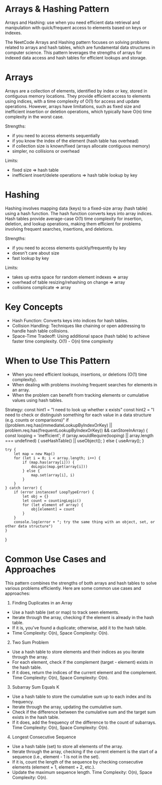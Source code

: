 # Arrays & Hashing Pattern
Arrays and Hashing: use when you need efficient data retrieval and manipulation with quick/frequent access to elements based on keys or indexes.

The NeetCode Arrays and Hashing pattern focuses on solving problems related to arrays and hash tables, which are fundamental data structures in computer science. This pattern leverages the strengths of arrays for indexed data access and hash tables for efficient lookups and storage.

# Arrays
Arrays are a collection of elements, identified by index or key, stored in contiguous memory locations. They provide efficient access to elements using indices, with a time complexity of O(1) for access and update operations. However, arrays have limitations, such as fixed size and inefficient insertion or deletion operations, which typically have O(n) time complexity in the worst case.

Strengths:
- if you need to access elements sequentially
- if you know the index of the element (hash table has overhead)
- if collection size is known/fixed (arrays allocate contiguous memory)
- simpler, no collisions or overhead

Limits:
- fixed size => hash table
- inefficient insert/delete operations => hash table lookup by key

# Hashing
Hashing involves mapping data (keys) to a fixed-size array (hash table) using a hash function. The hash function converts keys into array indices. Hash tables provide average-case O(1) time complexity for insertion, deletion, and lookup operations, making them efficient for problems involving frequent searches, insertions, and deletions.

Strengths:
- if you need to access elements quickly/frequently by key
- doesn't care about size
- fast lookup by key

Limits:
- takes up extra space for random element indexes => array
- overhead of table resizing/rehashing on change => array
- collisions complicate => array

# Key Concepts
* Hash Function: Converts keys into indices for hash tables.
* Collision Handling: Techniques like chaining or open addressing to handle hash table collisions.
* Space-Time Tradeoff: Using additional space (hash table) to achieve faster time complexity.
O(1) - O(n) time complexity

# When to Use This Pattern
* When you need efficient lookups, insertions, or deletions (O(1) time complexity).
* When dealing with problems involving frequent searches for elements in an array.
* When the problem can benefit from tracking elements or cumulative values using hash tables.

Strategy:
const hint1 = "I need to look up whether x exists"
const hint2 = "I need to check or distinguish something for each value in a data structure (e.g. counts or comparisons)"
if ((problem.req.has(immediateLookupByIndexOrKey) || problem.req.has(frequentLookupByIndexOrKey)) && canStoreInArray) {
    const looping = 'inefficient';
    if (array.wouldRequire(looping) || array.length === undefined) {
        useHashTable() || useObject();
    } else {
        useArray();
    }

    try {
        let map = new Map()
        for (let i = 0; i < array.length; i++) {
            if (map.has(array[i])) {
                doLogic(map.get(array[i]))
            } else {
                map.set(array[i], i)
            }
        }
    } catch (error) {
        if (error instanceof LoopTypeError) {
            let obj = {}
            let count = countingLogic()
            for (let element of array) {
                obj[element] = count
            }
        }
        console.log(error + "; try the same thing with an object, set, or other data structure")
    }
}

# Common Use Cases and Approaches
This pattern combines the strengths of both arrays and hash tables to solve various problems efficiently. Here are some common use cases and approaches:

1. Finding Duplicates in an Array
* Use a hash table (set or map) to track seen elements.
* Iterate through the array, checking if the element is already in the hash table.
* If it is, you've found a duplicate; otherwise, add it to the hash table.
* Time Complexity: O(n), Space Complexity: O(n).

2. Two Sum Problem
* Use a hash table to store elements and their indices as you iterate through the array.
* For each element, check if the complement (target - element) exists in the hash table.
* If it does, return the indices of the current element and the complement.
Time Complexity: O(n), Space Complexity: O(n).

3. Subarray Sum Equals K
* Use a hash table to store the cumulative sum up to each index and its frequency.
* Iterate through the array, updating the cumulative sum.
* Check if the difference between the cumulative sum and the target sum exists in the hash table.
* If it does, add the frequency of the difference to the count of subarrays.
Time Complexity: O(n), Space Complexity: O(n).

4. Longest Consecutive Sequence
* Use a hash table (set) to store all elements of the array.
* Iterate through the array, checking if the current element is the start of a sequence (i.e., element - 1 is not in the set).
* If it is, count the length of the sequence by checking consecutive elements (element + 1, element + 2, etc.).
* Update the maximum sequence length.
Time Complexity: O(n), Space Complexity: O(n).
